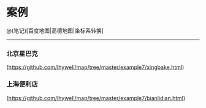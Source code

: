 案例
====================

@(笔记)[百度地图|高德地图|坐标系转换]

-------------------

### 北京星巴克

(https://github.com/lhywell/map/tree/master/example7/xingbake.html)

### 上海便利店

(https://github.com/lhywell/map/tree/master/example7/bianlidian.html)
